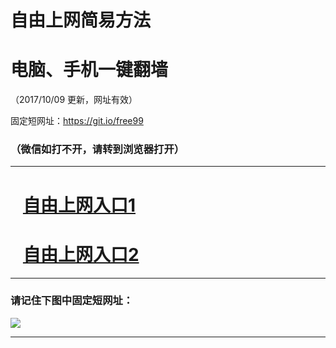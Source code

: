 ﻿# 自由上网简易方法

# 电脑、手机一键翻墙

（2017/10/09 更新，网址有效）

固定短网址：https://git.io/free99

### （微信如打不开，请转到浏览器打开）


***





# &nbsp;&nbsp; <a href="http://ft1934518784.fwq-tz-1001.info/fwqtz01.html?t=100900132149 " target="_blank">自由上网入口1</a>
# &nbsp;&nbsp; <a href="http://ft2480014696.fwq-tz-1002.info/fwqtz02.html?t=100900128074 " target="_blank">自由上网入口2</a>
***

### 请记住下图中固定短网址：

<img src="https://s3-us-west-2.amazonaws.com/fwq-1001/yjfq-20170905okok.png" /> 


***


